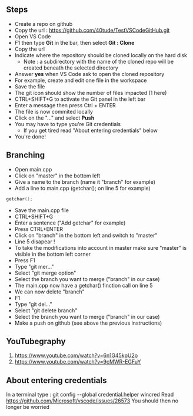 ## Steps
* Create a repo on github 
* Copy the url : https://github.com/40tude/TestVSCodeGitHub.git
* Open VS Code
* F1 then type **Git** in the bar, then select **Git : Clone**
* Copy the url
* Indicate where the repository should be cloned locally on the hard disk
	* Note : a subdirectory with the name of the cloned repo will be created beneath the selected directory
* Answer **yes** when VS Code ask to open the cloned repository
* For example, create and edit one file in the workspace
* Save the file
* The git icon should show the number of files impacted (1 here)
* CTRL+SHIFT+G to activate the Git panel in the left bar 
* Enter a message then press Ctrl + ENTER
* The file is now commited locally
* Click on the "..." and select **Push**
* You may have to type you're Git credentials
	* If you get tired read "About entering credentials" below
* You're done!

## Branching
* Open main.cpp
* Click on "master" in the bottom left
* Give a name to the branch (name it "branch" for example)
* Add a line to main.cpp (getchar(); on line 5 for example)
```cpp
getchar(); 
````
* Save the main.cpp file
* CTRL+SHIFT+G
* Enter a sentence ("Add getchar" for example)
* Press CTRL+ENTER
* Click on "branch" in the bottom left and switch to "master"
* Line 5 disapear !
* To take the modifications into account in master make sure "master" is visible in the bottom left corner
* Press F1
* Type "git mer..."
* Select "git merge option"
* Select the branch you want to merge ("branch" in our case)
* The main.cpp now have a getchar() finction call on line 5
* We can now delete "branch"
* F1
* Type "git del..."
* Select "git delete branch"
* Select the branch you want to merge ("branch" in our case)
* Make a push on github (see above the previous instructions)


## YouTubegraphy
1. https://www.youtube.com/watch?v=6n1G45kpU2o
2. https://www.youtube.com/watch?v=9cMWR-EGFuY


## About entering credentials
In a terminal type : git config --global credential.helper wincred
Read https://github.com/Microsoft/vscode/issues/26573
You should then no longer be worried
